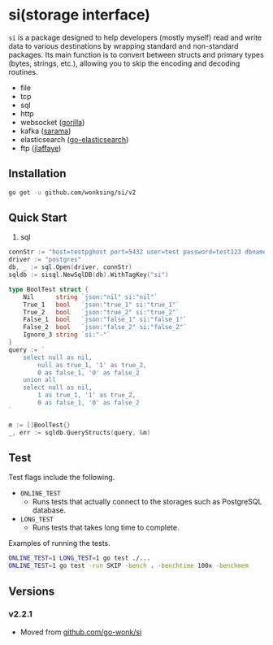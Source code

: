 # si(storage interface)

`si` is a package designed to help developers (mostly myself) read and write data to various destinations by wrapping standard and non-standard packages. Its main function is to convert between structs and primary types (bytes, strings, etc.), allowing you to skip the encoding and decoding routines.

- file 
- tcp
- sql
- http
- websocket ([gorilla](https://github.com/gorilla/websocket))
- kafka ([sarama](https://github.com/Shopify/sarama))
- elasticsearch ([go-elasticsearch](https://github.com/elastic/go-elasticsearch))
- ftp ([jlaffaye](https://github.com/jlaffaye/ftp))

## Installation

```bash
go get -u github.com/wonksing/si/v2
```

## Quick Start

1. sql
```go
connStr := "host=testpghost port=5432 user=test password=test123 dbname=testdb sslmode=disable connect_timeout=60"
driver := "postgres"
db, _ := sql.Open(driver, connStr)
sqldb := sisql.NewSqlDB(db).WithTagKey("si")

type BoolTest struct {
    Nil      string `json:"nil" si:"nil"`
    True_1   bool   `json:"true_1" si:"true_1"`
    True_2   bool   `json:"true_2" si:"true_2"`
    False_1  bool   `json:"false_1" si:"false_1"`
    False_2  bool   `json:"false_2" si:"false_2"`
    Ignore_3 string `si:"-"`
}
query := `
    select null as nil,
        null as true_1, '1' as true_2, 
        0 as false_1, '0' as false_2
    union all
    select null as nil,
        1 as true_1, '1' as true_2,
        0 as false_1, '0' as false_2
`

m := []BoolTest{}
_, err := sqldb.QueryStructs(query, &m)

```
## Test

Test flags include the following.

- `ONLINE_TEST`
  - Runs tests that actually connect to the storages such as PostgreSQL database.
- `LONG_TEST`
  - Runs tests that takes long time to complete.

Examples of running the tests.

```bash
ONLINE_TEST=1 LONG_TEST=1 go test ./...
ONLINE_TEST=1 go test -run SKIP -bench . -benchtime 100x -benchmem
```

## Versions

### v2.2.1

- Moved from [github.com/go-wonk/si](github.com/go-wonk/si) 

